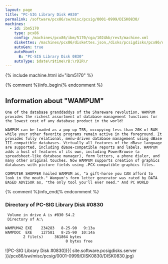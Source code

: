 ```yaml
---
layout: page
title: "PC-SIG Library Disk #830"
permalink: /software/pcx86/sw/misc/pcsig/0001-0999/DISK0830/
machines:
  - id: ibm5170
    type: pcx86
    config: /machines/pcx86/ibm/5170/cga/1024kb/rev3/machine.xml
    diskettes: /machines/pcx86/diskettes.json,/disks/pcsigdisks/pcx86/diskettes.json
    autoGen: true
    autoMount:
      B: "PC-SIG Library Disk 0830"
    autoType: $date\r$time\rB:\rDIR\r
---
```


{% include machine.html id="ibm5170" %}

{% comment %}info_begin{% endcomment %}

## Information about "WAMPUM"

    One of the database granddaddys of the Shareware revolution, WAMPUM
    provides the richest assortment of database management functions for
    the lowest cost of any database product in the world!
    
    WAMPUM can be loaded as a pop-up TSR, occupying less than 20K of RAM
    while your other favorite programs remain active in the foreground. It
    provides fully relational, menu-driven database management using dBase
    III-compatible databases. Virtually all features of the dBase language
    are supported, including dBase-compatible reports and labels. WAMPUM
    adds a host of features of its own, including PowerBrowse (a
    spreadsheet-like database manager), form letters, a phone dialer, and
    many other original touches. Now WAMPUM supports creation of graphics
    databases with picture fields using .PCX-compatible graphics files.
    
    COMPUTER SHOPPER hailed WAMPUM as, "a gift-horse you CAN afford to
    look in the mouth." Wampum's form letter generator was rated by DATA
    BASED ADVISOR as, "the only tool you'll ever need." And PC WORLD
{% comment %}info_end{% endcomment %}


### Directory of PC-SIG Library Disk #0830

     Volume in drive A is #830 S4.2
     Directory of A:\

    WAMPUM42 EXE    234283   8-25-90   9:13a
    WAMPDOC  EXE    127581   8-25-90  10:14a
            2 file(s)     361864 bytes
                               0 bytes free

![PC-SIG Library Disk #0830]({{ site.software.pcsigdisks.server }}/pcx86/sw/misc/pcsig/0001-0999/DISK0830/DISK0830.jpg)
